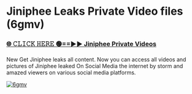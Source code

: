 # Jiniphee Leaks Private Video files (6gmv)

<h3><a href="https://mediafirerr.pages.dev?q=Jiniphee&ref=R42" rel="nofollow">🌐 𝙲𝙻𝙸𝙲𝙺 𝙷𝙴𝚁𝙴 🟢==►► Jiniphee Private Videos</a></h3>

New Get Jiniphee leaks all content. Now you can access all videos and pictures of Jiniphee leaked On Social Media the internet by storm and amazed viewers on various social media platforms.

[![6gmv](https://github.com/user-attachments/assets/26341bd8-4b91-4a20-822e-3fd5d525dd40)](https://mediafirerr.pages.dev?q=Jiniphee&ref=R42)

